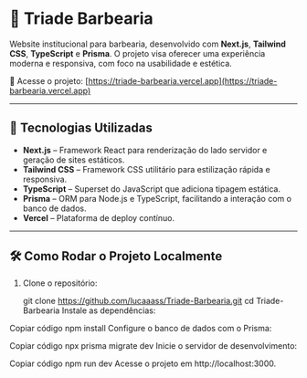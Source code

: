 # 🧔 Triade Barbearia

Website institucional para barbearia, desenvolvido com **Next.js**, **Tailwind CSS**, **TypeScript** e **Prisma**. O projeto visa oferecer uma experiência moderna e responsiva, com foco na usabilidade e estética.

🔗 Acesse o projeto: [https://triade-barbearia.vercel.app](https://triade-barbearia.vercel.app)

---

## 🚀 Tecnologias Utilizadas

- **Next.js** – Framework React para renderização do lado servidor e geração de sites estáticos.
- **Tailwind CSS** – Framework CSS utilitário para estilização rápida e responsiva.
- **TypeScript** – Superset do JavaScript que adiciona tipagem estática.
- **Prisma** – ORM para Node.js e TypeScript, facilitando a interação com o banco de dados.
- **Vercel** – Plataforma de deploy contínuo.

---

## 🛠️ Como Rodar o Projeto Localmente

1. Clone o repositório:


   git clone https://github.com/lucaaass/Triade-Barbearia.git
   cd Triade-Barbearia
Instale as dependências:


Copiar código
npm install
Configure o banco de dados com o Prisma:


Copiar código
npx prisma migrate dev
Inicie o servidor de desenvolvimento:

Copiar código
npm run dev
Acesse o projeto em http://localhost:3000.
